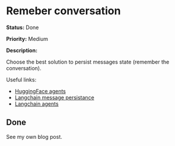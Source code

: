 # Remeber conversation

**Status:** Done

**Priority:** Medium

**Description:**

Choose the best solution to persist messages state (remember the conversation).

Useful links:

- [HuggingFace agents](https://huggingface.co/learn/cookbook/en/agents)
- [Langchain message persistance](https://python.langchain.com/docs/tutorials/chatbot/#message-persistence)
- [Langchain agents](https://python.langchain.com/docs/tutorials/qa_chat_history/#tying-it-together)

## Done

See my own blog post.
